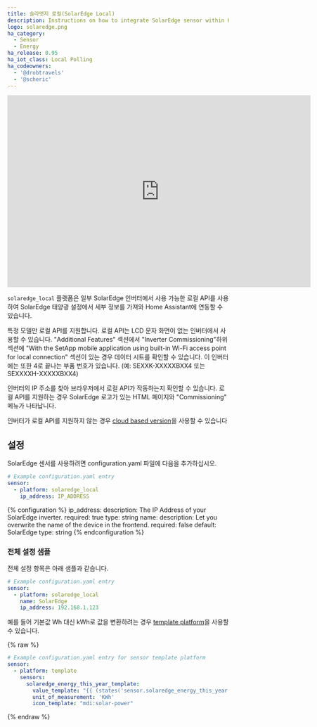 ```yaml
---
title: 솔라엣지 로컬(SolarEdge Local)
description: Instructions on how to integrate SolarEdge sensor within Home Assistant via Local API.
logo: solaredge.png
ha_category:
  - Sensor
  - Energy
ha_release: 0.95
ha_iot_class: Local Polling
ha_codeowners:
  - '@drobtravels'
  - '@scheric'
---
```


<iframe width="690" height="437" src="https://www.youtube.com/embed/BjtL_vIkyNg" frameborder="0" allow="accelerometer; autoplay; encrypted-media; gyroscope; picture-in-picture" allowfullscreen></iframe>

`solaredge_local` 플랫폼은 일부 SolarEdge 인버터에서 사용 가능한 로컬 API를 사용하여 SolarEdge 태양광 설정에서 세부 정보를 가져와 Home Assistant에 연동할 수 있습니다.

특정 모델만 로컬 API를 지원합니다. 로컬 API는 LCD 문자 화면이 없는 인버터에서 사용할 수 있습니다. "Additional Features" 섹션에서 "Inverter Commissioning"하위 섹션에 "With the SetApp mobile application using built-in Wi-Fi access point for local connection" 섹션이 있는 경우 데이터 시트를 확인할 수 있습니다. 이 인버터에는 또한 4로 끝나는 부품 번호가 있습니다. (예: SEXXK-XXXXXBXX4 또는 SEXXXXH-XXXXXBXX4)

인버터의 IP 주소를 찾아 브라우저에서 로컬 API가 작동하는지 확인할 수 있습니다. 로컬 API를 지원하는 경우 SolarEdge 로고가 있는 HTML 페이지와 "Commissioning" 메뉴가 나타납니다.

<div class='note'>
  
인버터가 로컬 API를 지원하지 않는 경우 [cloud based version](/integrations/solaredge/)을 사용할 수 있습니다

</div>


## 설정

SolarEdge 센서를 사용하려면 configuration.yaml 파일에 다음을 추가하십시오.

```yaml
# Example configuration.yaml entry
sensor:
  - platform: solaredge_local
    ip_address: IP_ADDRESS
```

{% configuration %}
ip_address:
  description: The IP Address of your SolarEdge inverter.
  required: true
  type: string
name:
  description: Let you overwrite the name of the device in the frontend.
  required: false
  default: SolarEdge
  type: string
{% endconfiguration %}

### 전체 설정 샘플

전체 설정 항목은 아래 샘플과 같습니다.

```yaml
# Example configuration.yaml entry
sensor:
  - platform: solaredge_local
    name: SolarEdge
    ip_address: 192.168.1.123
```

예를 들어 기본값 Wh 대신 kWh로 값을 변환하려는 경우 [template platform](/integrations/template)을 사용할 수 있습니다.

{% raw %}
```yaml
# Example configuration.yaml entry for sensor template platform
sensor:
  - platform: template
    sensors:
      solaredge_energy_this_year_template:
        value_template: "{{ (states('sensor.solaredge_energy_this_year') | float / 1000) | round(2) }}"
        unit_of_measurement: 'KWh'
        icon_template: "mdi:solar-power"
```
{% endraw %}
